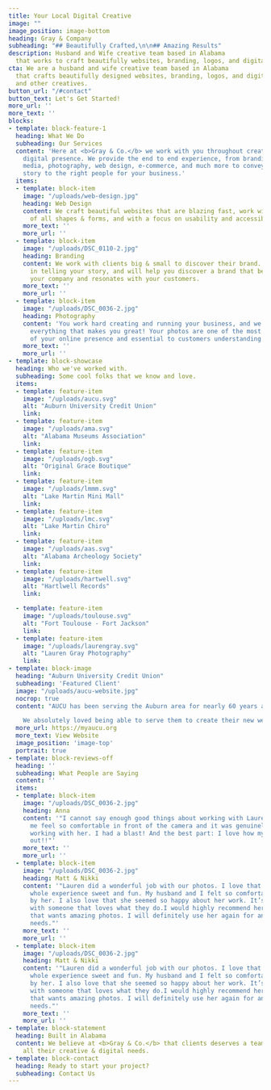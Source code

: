 ```yaml
---
title: Your Local Digital Creative
image: ""
image_position: image-bottom
heading: Gray & Company
subheading: "## Beautifully Crafted,\n\n## Amazing Results"
description: Husband and Wife creative team based in Alabama
  that works to craft beautifully websites, branding, logos, and digital solutions.
cta: We are a husband and wife creative team based in Alabama
  that crafts beautifully designed websites, branding, logos, and digital solutions for businesses, organizations,
  and other creatives.
button_url: "/#contact"
button_text: Let's Get Started!
more_url: ''
more_text: ''
blocks:
- template: block-feature-1
  heading: What We Do
  subheading: Our Services
  content: 'Here at <b>Gray & Co.</b> we work with you throughout creating your entire
    digital presence. We provide the end to end experience, from branding, logo, social
    media, photography, web design, e-commerce, and much more to convey the right
    story to the right people for your business.'
  items:
  - template: block-item
    image: "/uploads/web-design.jpg"
    heading: Web Design
    content: We craft beautiful websites that are blazing fast, work with devices
      of all shapes & forms, and with a focus on usability and accessibility.
    more_text: ''
    more_url: ''
  - template: block-item
    image: "/uploads/DSC_0110-2.jpg"
    heading: Branding
    content: We work with clients big & small to discover their brand. We believe
      in telling your story, and will help you discover a brand that best reflects
      your company and resonates with your customers.
    more_text: ''
    more_url: ''
  - template: block-item
    image: "/uploads/DSC_0036-2.jpg"
    heading: Photography
    content: 'You work hard creating and running your business, and we want to showcase
      everything that makes you great! Your photos are one of the most important aspects
      of your online presence and essential to customers understanding who you are. '
    more_text: ''
    more_url: ''
- template: block-showcase
  heading: Who we've worked with.
  subheading: Some cool folks that we know and love.
  items:
  - template: feature-item
    image: "/uploads/aucu.svg"
    alt: "Auburn University Credit Union"
    link:
  - template: feature-item
    image: "/uploads/ama.svg"
    alt: "Alabama Museums Association"
    link:
  - template: feature-item
    image: "/uploads/ogb.svg"
    alt: "Original Grace Boutique"
    link:
  - template: feature-item
    image: "/uploads/lmmm.svg"
    alt: "Lake Martin Mini Mall"
    link:
  - template: feature-item
    image: "/uploads/lmc.svg"
    alt: "Lake Martin Chiro"
    link:
  - template: feature-item
    image: "/uploads/aas.svg"
    alt: "Alabama Archeology Society"
    link:
  - template: feature-item
    image: "/uploads/hartwell.svg"
    alt: "Hartlwell Records"
    link:

  - template: feature-item
    image: "/uploads/toulouse.svg"
    alt: "Fort Toulouse - Fort Jackson"
    link:
  - template: feature-item
    image: "/uploads/laurengray.svg"
    alt: "Lauren Gray Photography"
    link:
- template: block-image
  heading: "Auburn University Credit Union"
  subheading: 'Featured Client'
  image: "/uploads/aucu-website.jpg"
  nocrop: true
  content: "AUCU has been serving the Auburn area for nearly 60 years and just opened a branch in Montgomery as well! They are hometown credit union with a heart for local community and centered around excellent customer service. \n\n

    We absolutely loved being able to serve them to create their new website and refresh their branding! AUCU wanted a website that was responsive, fast, easy to navigate and accessible for all of their members. We were so happy to be able serve them to help them better serve you."
  more_url: https://myaucu.org
  more_text: View Website
  image_position: 'image-top'
  portrait: true
- template: block-reviews-off
  heading: ''
  subheading: What People are Saying
  content: ''
  items:
  - template: block-item
    image: "/uploads/DSC_0036-2.jpg"
    heading: Anna
    content: '"I cannot say enough good things about working with Lauren! She made
      me feel so comfortable in front of the camera and it was genuinely a FUN experience
      working with her. I had a blast! And the best part: I love how my photos turned
      out!!"'
    more_text: ''
    more_url: ''
  - template: block-item
    image: "/uploads/DSC_0036-2.jpg"
    heading: Matt & Nikki
    content: '"Lauren did a wonderful job with our photos. I love that she made the
      whole experience sweet and fun. My husband and I felt so comfortable being photographed
      by her. I also love that she seemed so happy about her work. It’s great to work
      with someone that loves what they do.I would highly recommend her to anyone
      that wants amazing photos. I will definitely use her again for any future photo
      needs."'
    more_text: ''
    more_url: ''
  - template: block-item
    image: "/uploads/DSC_0036-2.jpg"
    heading: Matt & Nikki
    content: '"Lauren did a wonderful job with our photos. I love that she made the
      whole experience sweet and fun. My husband and I felt so comfortable being photographed
      by her. I also love that she seemed so happy about her work. It’s great to work
      with someone that loves what they do.I would highly recommend her to anyone
      that wants amazing photos. I will definitely use her again for any future photo
      needs."'
    more_text: ''
    more_url: ''
- template: block-statement
  heading: Built in Alabama
  content: We believe at <b>Gray & Co.</b> that clients deserves a team that can meet
    all their creative & digital needs.
- template: block-contact
  heading: Ready to start your project?
  subheading: Contact Us
---
```


